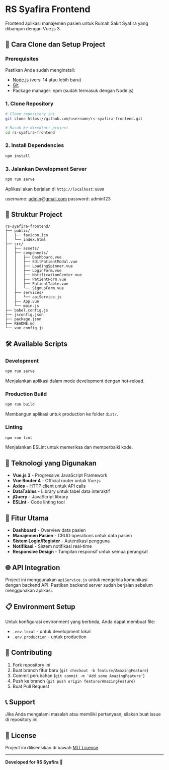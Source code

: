 # RS Syafira Frontend

Frontend aplikasi manajemen pasien untuk Rumah Sakit Syafira yang dibangun dengan Vue.js 3.

## 🚀 Cara Clone dan Setup Project

### Prerequisites

Pastikan Anda sudah menginstall:

- [Node.js](https://nodejs.org/) (versi 14 atau lebih baru)
- [Git](https://git-scm.com/)
- Package manager: npm (sudah termasuk dengan Node.js)

### 1. Clone Repository

```bash
# Clone repository ini
git clone https://github.com/username/rs-syafira-frontend.git

# Masuk ke direktori project
cd rs-syafira-frontend
```

### 2. Install Dependencies

```bash
npm install
```

### 3. Jalankan Development Server

```bash
npm run serve
```

Aplikasi akan berjalan di `http://localhost:8080`

username: admin@gmail.com
password: admin123

## 📁 Struktur Project

```
rs-syafira-frontend/
├── public/
│   ├── favicon.ico
│   └── index.html
├── src/
│   ├── assets/
│   ├── components/
│   │   ├── Dashboard.vue
│   │   ├── EditPatientModal.vue
│   │   ├── LoadingSpinner.vue
│   │   ├── LoginForm.vue
│   │   ├── NotificationCenter.vue
│   │   ├── PatientForm.vue
│   │   ├── PatientTable.vue
│   │   └── SignupForm.vue
│   ├── services/
│   │   └── apiService.js
│   ├── App.vue
│   └── main.js
├── babel.config.js
├── jsconfig.json
├── package.json
├── README.md
└── vue.config.js
```

## 🛠️ Available Scripts

### Development

```bash
npm run serve
```

Menjalankan aplikasi dalam mode development dengan hot-reload.

### Production Build

```bash
npm run build
```

Membangun aplikasi untuk production ke folder `dist/`.

### Linting

```bash
npm run lint
```

Menjalankan ESLint untuk memeriksa dan memperbaiki kode.

## 🔧 Teknologi yang Digunakan

- **Vue.js 3** - Progressive JavaScript Framework
- **Vue Router 4** - Official router untuk Vue.js
- **Axios** - HTTP client untuk API calls
- **DataTables** - Library untuk tabel data interaktif
- **jQuery** - JavaScript library
- **ESLint** - Code linting tool

## 📱 Fitur Utama

- **Dashboard** - Overview data pasien
- **Manajemen Pasien** - CRUD operations untuk data pasien
- **Sistem Login/Register** - Autentikasi pengguna
- **Notifikasi** - Sistem notifikasi real-time
- **Responsive Design** - Tampilan responsif untuk semua perangkat

## 🌐 API Integration

Project ini menggunakan `apiService.js` untuk mengelola komunikasi dengan backend API. Pastikan backend server sudah berjalan sebelum menggunakan aplikasi.

## 📋 Environment Setup

Untuk konfigurasi environment yang berbeda, Anda dapat membuat file:

- `.env.local` - untuk development lokal
- `.env.production` - untuk production

## 🤝 Contributing

1. Fork repository ini
2. Buat branch fitur baru (`git checkout -b feature/AmazingFeature`)
3. Commit perubahan (`git commit -m 'Add some AmazingFeature'`)
4. Push ke branch (`git push origin feature/AmazingFeature`)
5. Buat Pull Request

## 📞 Support

Jika Anda mengalami masalah atau memiliki pertanyaan, silakan buat issue di repository ini.

## 📄 License

Project ini dilisensikan di bawah [MIT License](LICENSE).

---

**Developed for RS Syafira** 🏥
